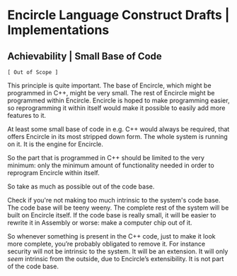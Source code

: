 ﻿Encircle Language Construct Drafts | Implementations
====================================================

Achievability | Small Base of Code
----------------------------------

`[ Out of Scope ]`

This principle is quite important. The base of Encircle, which might be programmed in C++, might be very small. The rest of Encircle might be programmed within Encircle. Encircle is hoped to make programming easier, so reprogramming it within itself would make it possible to easily add more features to it.

At least some small base of code in e.g. C++ would always be required, that offers Encircle in its most stripped down form. The whole system is running on it. It is the engine for Encircle.

So the part that is programmed in C++ should be limited to the very minimum: only the minimum amount of functionality needed in order to reprogram Encircle within itself.

So take as much as possible out of the code base.

Check if you're not making too much intrinsic to the system's code base. The code base will be teeny weeny. The complete rest of the system will be built on Encircle itself. If the code base is really small, it will be easier to rewrite it in Assembly or worse: make a computer chip out of it.

So whenever something is present in the C++ code, just to make it look more complete, you’re probably obligated to remove it. For instance security will not be intrinsic to the system. It will be an extension. It will only *seem* intrinsic from the outside, due to Encircle’s extensibility. It is not part of the code base.